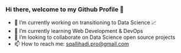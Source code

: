 ### Hi there, welcome to my Github Profile 👋

- 🔭 I’m currently working on transitioning to Data Science 📈
- 🌱 I’m currently learning Web Development & DevOps
- 👯 I’m looking to collaborate on Data Science open source projects
- 📫 How to reach me: sqallihadi.pro@gmail.com
